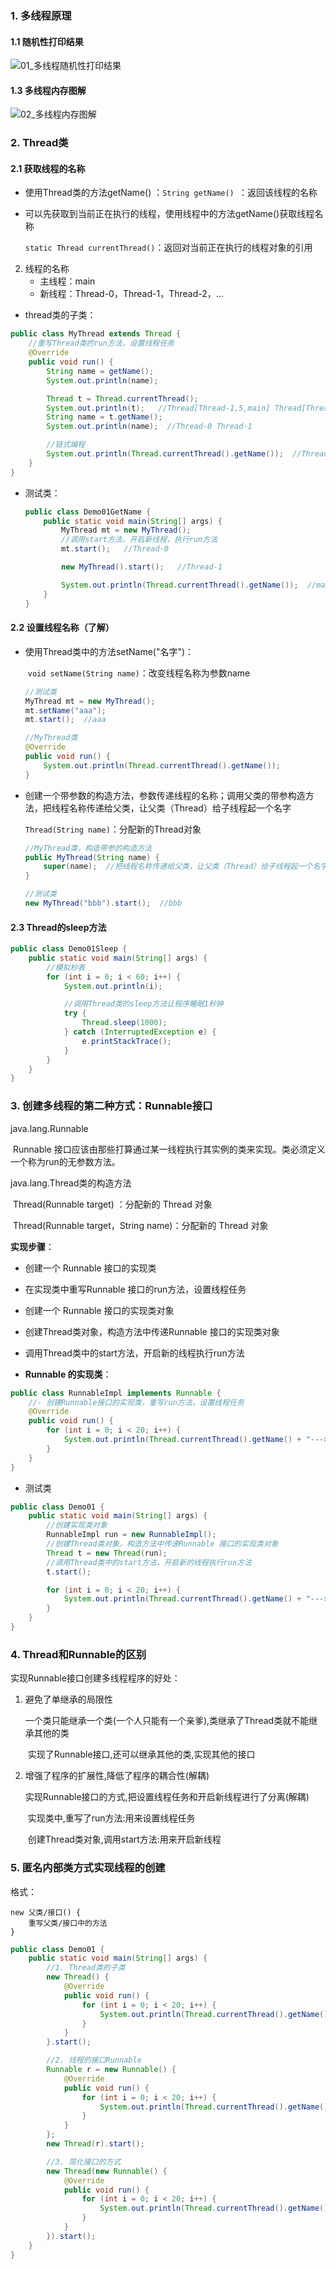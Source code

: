### 1. 多线程原理

#### 1.1 随机性打印结果

![01_多线程随机性打印结果](images/01_%E5%A4%9A%E7%BA%BF%E7%A8%8B%E9%9A%8F%E6%9C%BA%E6%80%A7%E6%89%93%E5%8D%B0%E7%BB%93%E6%9E%9C.bmp)

#### 1.3 多线程内存图解

![02_多线程内存图解](images/02_%E5%A4%9A%E7%BA%BF%E7%A8%8B%E5%86%85%E5%AD%98%E5%9B%BE%E8%A7%A3.bmp)

### 2. Thread类

#### 2.1 获取线程的名称

- 使用Thread类的方法getName() ：`String getName() `：返回该线程的名称

- 可以先获取到当前正在执行的线程，使用线程中的方法getName()获取线程名称

  `static Thread currentThread()`：返回对当前正在执行的线程对象的引用

2. 线程的名称
   - 主线程：main
   - 新线程：Thread-0，Thread-1，Thread-2，...

- thread类的子类：

```Java
public class MyThread extends Thread {
    //重写Thread类的run方法，设置线程任务
    @Override
    public void run() {
        String name = getName();
        System.out.println(name);

        Thread t = Thread.currentThread();
        System.out.println(t);   //Thread[Thread-1,5,main] Thread[Thread-0,5,main]
        String name = t.getName();
        System.out.println(name);  //Thread-0 Thread-1

        //链式编程
        System.out.println(Thread.currentThread().getName());  //Thread-0 Thread-1
    }
}
```

- 测试类：

  ```Java
  public class Demo01GetName {
      public static void main(String[] args) {
          MyThread mt = new MyThread();
          //调用start方法，开启新线程，执行run方法
          mt.start();   //Thread-0
  
          new MyThread().start();   //Thread-1
  
          System.out.println(Thread.currentThread().getName());  //main
      }
  }
  ```

#### 2.2 设置线程名称（了解）

- 使用Thread类中的方法setName("名字")：

  ​	`void setName(String name)`：改变线程名称为参数name

  ```Java
  //测试类
  MyThread mt = new MyThread();
  mt.setName("aaa");
  mt.start();  //aaa
  
  //MyThread类
  @Override
  public void run() {
      System.out.println(Thread.currentThread().getName());
  }
  ```

  

- 创建一个带参数的构造方法，参数传递线程的名称；调用父类的带参构造方法，把线程名称传递给父类，让父类（Thread）给子线程起一个名字

  `Thread(String name)`：分配新的Thread对象

  ```Java
  //MyThread类，构造带参的构造方法
  public MyThread(String name) {
      super(name);  //把线程名称传递给父类，让父类（Thread）给子线程起一个名字
  }
  
  //测试类
  new MyThread("bbb").start();  //bbb
  ```

#### 2.3 Thread的sleep方法

```Java
public class Demo01Sleep {
    public static void main(String[] args) {
        //模拟秒表
        for (int i = 0; i < 60; i++) {
            System.out.println(i);

            //调用Thread类的sleep方法让程序睡眠1秒钟
            try {
                Thread.sleep(1000);
            } catch (InterruptedException e) {
                e.printStackTrace();
            }
        }
    }
}
```

### 3. 创建多线程的第二种方式：Runnable接口

java.lang.Runnable

​		Runnable 接口应该由那些打算通过某一线程执行其实例的类来实现。类必须定义一个称为run的无参数方法。

java.lang.Thread类的构造方法

​		Thread(Runnable target) ：分配新的 Thread 对象

​		Thread(Runnable target，String name)：分配新的 Thread 对象

**实现步骤**：

- 创建一个 Runnable 接口的实现类
- 在实现类中重写Runnable 接口的run方法，设置线程任务
- 创建一个 Runnable 接口的实现类对象
- 创建Thread类对象，构造方法中传递Runnable 接口的实现类对象
- 调用Thread类中的start方法，开启新的线程执行run方法



- **Runnable 的实现类**：

```Java
public class RunnableImpl implements Runnable {
    //- 创建Runnable接口的实现类，重写run方法，设置线程任务
    @Override
    public void run() {
        for (int i = 0; i < 20; i++) {
            System.out.println(Thread.currentThread().getName() + "--->" + i);
        }
    }
}
```

- 测试类

```Java
public class Demo01 {
    public static void main(String[] args) {
        //创建实现类对象
        RunnableImpl run = new RunnableImpl();
        //创建Thread类对象，构造方法中传递Runnable 接口的实现类对象
        Thread t = new Thread(run);
        //调用Thread类中的start方法，开启新的线程执行run方法
        t.start();

        for (int i = 0; i < 20; i++) {
            System.out.println(Thread.currentThread().getName() + "--->" + i);
        }
    }
}
```

### 4. Thread和Runnable的区别

实现Runnable接口创建多线程程序的好处：

   1. 避免了单继承的局限性

      ​	 一个类只能继承一个类(一个人只能有一个亲爹),类继承了Thread类就不能继承其他的类

      ​	 实现了Runnable接口,还可以继承其他的类,实现其他的接口

   2. 增强了程序的扩展性,降低了程序的耦合性(解耦)

      ​	 实现Runnable接口的方式,把设置线程任务和开启新线程进行了分离(解耦)

      ​	 实现类中,重写了run方法:用来设置线程任务

      ​	 创建Thread类对象,调用start方法:用来开启新线程

### 5. 匿名内部类方式实现线程的创建

格式：

```
new 父类/接口() {
	重写父类/接口中的方法
}
```

```Java
public class Demo01 {
    public static void main(String[] args) {
        //1. Thread类的子类
        new Thread() {
            @Override
            public void run() {
                for (int i = 0; i < 20; i++) {
                    System.out.println(Thread.currentThread().getName() + "aaa");
                }
            }
        }.start();

        //2. 线程的接口Runnable
        Runnable r = new Runnable() {
            @Override
            public void run() {
                for (int i = 0; i < 20; i++) {
                    System.out.println(Thread.currentThread().getName() + "bbb");
                }
            }
        };
        new Thread(r).start();

        //3. 简化接口的方式
        new Thread(new Runnable() {
            @Override
            public void run() {
                for (int i = 0; i < 20; i++) {
                    System.out.println(Thread.currentThread().getName() + "ccc");
                }
            }
        }).start();
    }
}
```

